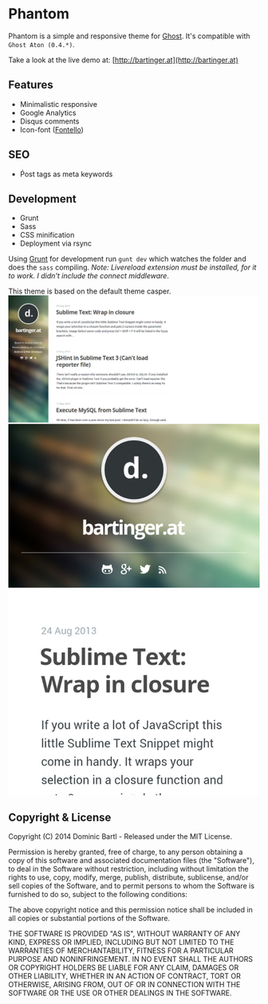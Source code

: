 # Phantom

Phantom is a simple and responsive theme for [Ghost](http://github.com/tryghost/ghost/). It's compatible with ```Ghost Aton (0.4.*)```.

Take a look at the live demo at: [http://bartinger.at](http://bartinger.at)

## Features
- Minimalistic responsive
- Google Analytics
- Disqus comments
- Icon-font ([Fontello](/assets/fonts/config.json))

## SEO
- Ṕost tags as meta keywords

## Development
- Grunt
- Sass
- CSS minification
- Deployment via rsync

Using [Grunt](http://gruntjs.com) for development run ```gunt dev``` which watches the folder and does the ```sass``` compiling. *Note: Livereload extension must be installed, for it to work. I didn't include the connect middleware*. 

This theme is based on the default theme casper.
![Desktop](screen_desktop.png "Desktop screenshot")
![Mobile](screen_mobile.png "Mobile screenshot")


## Copyright & License

Copyright (C) 2014 Dominic Bartl - Released under the MIT License.

Permission is hereby granted, free of charge, to any person obtaining a copy of this software and associated documentation files (the "Software"), to deal in the Software without restriction, including without limitation the rights to use, copy, modify, merge, publish, distribute, sublicense, and/or sell copies of the Software, and to permit persons to whom the Software is furnished to do so, subject to the following conditions:

The above copyright notice and this permission notice shall be included in all copies or substantial portions of the Software.

THE SOFTWARE IS PROVIDED "AS IS", WITHOUT WARRANTY OF ANY KIND, EXPRESS OR IMPLIED, INCLUDING BUT NOT LIMITED TO THE WARRANTIES OF MERCHANTABILITY, FITNESS FOR A PARTICULAR PURPOSE AND
NONINFRINGEMENT. IN NO EVENT SHALL THE AUTHORS OR COPYRIGHT HOLDERS BE LIABLE FOR ANY CLAIM, DAMAGES OR OTHER LIABILITY, WHETHER IN AN ACTION OF CONTRACT, TORT OR OTHERWISE, ARISING FROM, OUT OF OR IN CONNECTION WITH THE SOFTWARE OR THE USE OR OTHER DEALINGS IN THE SOFTWARE.
